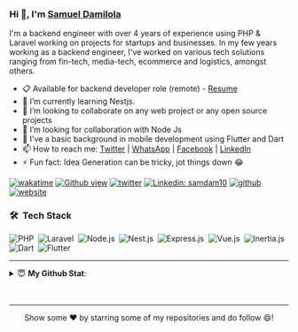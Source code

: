 ### Hi 👋, I'm [Samuel Damilola](https://twitter.com/ItzSamdam) 

I'm a backend engineer with over 4 years of experience using PHP & Laravel working on projects for startups and businesses. In my few years working as a backend engineer, I've worked on various tech solutions ranging from fin-tech, media-tech, ecommerce and logistics, amongst others.


- 📋 Available for backend developer role (remote) - [Resume](https://docs.google.com/document/d/1zI81_njjYeDMrhJE4e-w9eAOgb3mOv0KRyJ3w3kL98w/edit?usp=sharing)
- 🌱 I’m currently learning Nestjs.
- 👯 I’m looking to collaborate on any web project or any open source projects
- 🤔 I’m looking for collaboration with Node Js 
- 👋 I've a basic background in mobile development using Flutter and Dart
- 📫 How to reach me: [Twitter](https://twitter.com/ItzSamdam) | [WhatsApp](https://wa.me/message/BZTK73Q5AVT4F1) | [Facebook](https://m.facebook.com/ItzSamdam) | [LinkedIn](https://www.linkedin.com/in/samuel-owadayo-6a6bb614b/)
- ⚡ Fun fact: Idea Generation can be tricky, jot things down 😂

[![wakatime](https://wakatime.com/badge/user/f1881d0e-d2eb-4b93-8c28-8dd8d8211b3e.svg)](https://wakatime.com/@f1881d0e-d2eb-4b93-8c28-8dd8d8211b3e)
[![Github view](https://komarev.com/ghpvc/?username=ItzSamdam&label=Github-Views&color=blue&style=plastic)](https://github.com/ItzSamdam)
[![twitter](https://img.shields.io/twitter/follow/itzsamdam?label=Twitter&logo=twitter&color=%23007ec6&style=plastic)](https://twitter.com/itzsamdam)
[![Linkedin: samdam10](https://img.shields.io/badge/-SamuelOwadayo-blue?style=flat-square&logo=Linkedin&logoColor=white&link=https://www.linkedin.com/in/samuel-owadayo-6a6bb614b/)](https://www.linkedin.com/in/samuel-owadayo-6a6bb614b/)
[![github](https://img.shields.io/github/followers/itzsamdam?logo=Github&style=plastic)](https://github.com/ItzSamdam)
[![website](https://img.shields.io/badge/PortfolioWebsite-Blog-2648ff?style=flat-square&logo=google-chrome)](https://samuelowadayo.com.ng)
### 🛠 &nbsp;Tech Stack


![PHP](https://img.shields.io/badge/-PHP-05122A?style=flat&logo=php)&nbsp;
![Laravel](https://img.shields.io/badge/-Laravel-05122A?style=flat&logo=Laravel)&nbsp;
![Node.js](https://img.shields.io/badge/-Node.js-05122A?style=flat&logo=node.js)&nbsp;
![Nest.js](https://img.shields.io/badge/-Nest.js-05122A?style=flat&logo=nest.js)&nbsp;
![Express.js](https://img.shields.io/badge/-Express.js-05122A?style=flat&logo=express.js)&nbsp;
![Vue.js](https://img.shields.io/badge/-Vue.js-05122A?style=flat&logo=vue.js)&nbsp;
![Inertia.js](https://img.shields.io/badge/-Inertia.js-05122A?style=flat&logo=inertia.js)&nbsp;
![Dart](https://img.shields.io/badge/-Dart-05122A?style=flat&logo=dart)&nbsp;
![Flutter](https://img.shields.io/badge/-Flutter-05122A?style=flat&logo=flutter)&nbsp;

---
<details>
 <summary> 😇 <b>My Github Stat</b>: </summary>
<p>
  <img height="150" src="https://github-readme-stats.vercel.app/api/top-langs/?username=ItzSamdam&layout=compact&hide=html&theme=dracula"/>

</p>
</details>
<br>


<br>
<hr>
<p align = "center">
Show some ❤️ by starring some of my repositories and do follow 😄!
</p>
